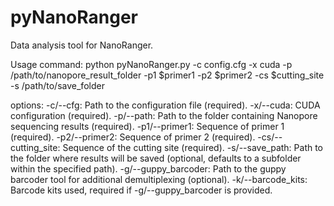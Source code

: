 # pyNanoRanger
Data analysis tool for NanoRanger.

Usage
command:
python pyNanoRanger.py -c config.cfg -x cuda -p /path/to/nanopore_result_folder -p1 $primer1 -p2 $primer2 -cs $cutting_site -s /path/to/save_folder

options:
-c/--cfg: Path to the configuration file (required).
-x/--cuda: CUDA configuration (required).
-p/--path: Path to the folder containing Nanopore sequencing results (required).
-p1/--primer1: Sequence of primer 1 (required).
-p2/--primer2: Sequence of primer 2 (required).
-cs/--cutting_site: Sequence of the cutting site (required).
-s/--save_path: Path to the folder where results will be saved (optional, defaults to a subfolder within the specified path).
-g/--guppy_barcoder: Path to the guppy barcoder tool for additional demultiplexing (optional).
-k/--barcode_kits: Barcode kits used, required if -g/--guppy_barcoder is provided.
